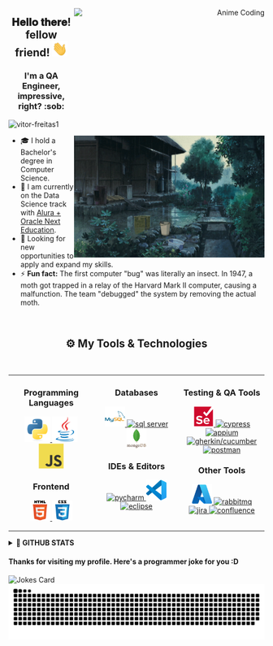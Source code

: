 <p align="right">
  <img src="https://media1.tenor.com/m/c_28_81V_gQAAAAd/anime-code.gif" alt="Anime Coding" align="right" width="375" height="240" />
</p>

<div align="center"><h2> 𝐇𝐞𝐥𝐥𝐨 𝐭𝐡𝐞𝐫𝐞! fellow friend! <img src="https://github.com/ABSphreak/ABSphreak/blob/master/gifs/Hi.gif" width="30px" height="30px"></h2></div>

<h3 align="center">I'm a QA Engineer, impressive, right? :sob:</h3>

<p align="left"> <img src="https://komarev.com/ghpvc/?username=vitor-freitas1&label=Profile%20views&color=0e75b6&style=flat" alt="vitor-freitas1" /> </p>

<img src="https://github.com/vitor-freitas1/vitor-freitas1/blob/main/.github/77a266bb54fc65179ec0672d97268c3a.gif?raw=true" alt="Anime Coding" align="right" width="375" height="240" />

- 🎓 I hold a Bachelor's degree in Computer Science.
- 🌱 I am currently on the Data Science track with [Alura + Oracle Next Education](https://www.oracle.com/br/education/oracle-next-education/).
- 🎯 Looking for new opportunities to apply and expand my skills.
- ⚡ **Fun fact:** The first computer "bug" was literally an insect. In 1947, a moth got trapped in a relay of the Harvard Mark II computer, causing a malfunction. The team "debugged" the system by removing the actual moth.

<br>
<h2 align="center">⚙️ My Tools & Technologies</h2>
<br>

<div align="center">
  <table>
    <tr>
      <td valign="top" width="33%">
        <h3 align="center">Programming Languages</h3>
        <p align="center">
          <a href="https://www.python.org" target="_blank"> <img src="https://raw.githubusercontent.com/devicons/devicon/master/icons/python/python-original.svg" alt="python" width="50" height="50"/> </a>
          <a href="https://www.java.com" target="_blank"> <img src="https://raw.githubusercontent.com/devicons/devicon/master/icons/java/java-original.svg" alt="java" width="50" height="50"/> </a>
          <a href="https://developer.mozilla.org/en-US/docs/Web/JavaScript" target="_blank"> <img src="https://raw.githubusercontent.com/devicons/devicon/master/icons/javascript/javascript-original.svg" alt="javascript" width="50" height="50"/> </a>
        </p>
        <h3 align="center">Frontend</h3>
        <p align="center">
          <a href="https://www.w3.org/html/" target="_blank"> <img src="https://raw.githubusercontent.com/devicons/devicon/master/icons/html5/html5-original-wordmark.svg" alt="html5" width="40" height="40"/> </a>
          <a href="https://www.w3schools.com/css/" target="_blank"> <img src="https://raw.githubusercontent.com/devicons/devicon/master/icons/css3/css3-original-wordmark.svg" alt="css3" width="40" height="40"/> </a>
        </p>
      </td>
      <td valign="top" width="33%">
        <h3 align="center">Databases</h3>
        <p align="center">
          <a href="https://www.mysql.com/" target="_blank"> <img src="https://raw.githubusercontent.com/devicons/devicon/master/icons/mysql/mysql-original-wordmark.svg" alt="mysql" width="40" height="40"/> </a>
          <a href="https://www.microsoft.com/en-us/sql-server" target="_blank"> <img src="https://www.svgrepo.com/show/303229/microsoft-sql-server-logo.svg" alt="sql server" width="40" height="40"/> </a>
          <a href="https://www.mongodb.com/" target="_blank"> <img src="https://raw.githubusercontent.com/devicons/devicon/master/icons/mongodb/mongodb-original-wordmark.svg" alt="mongodb" width="40" height="40"/> </a>
        </p>
        <h3 align="center">IDEs & Editors</h3>
        <p align="center">
          <a href="https://www.jetbrains.com/pycharm/" target="_blank"> <img src="https://cdn.worldvectorlogo.com/logos/pycharm.svg" alt="pycharm" width="40" height="40"/> </a>
          <a href="https://code.visualstudio.com/" target="_blank"> <img src="https://raw.githubusercontent.com/devicons/devicon/master/icons/vscode/vscode-original.svg" alt="vscode" width="40" height="40"/> </a>
          <a href="https://www.eclipse.org/" target="_blank"> <img src="https://cdn.worldvectorlogo.com/logos/eclipse-11.svg" alt="eclipse" width="40" height="40"/> </a>
        </p>
      </td>
      <td valign="top" width="33%">
        <h3 align="center">Testing & QA Tools</h3>
        <p align="center">
          <a href="https://www.selenium.dev/" target="_blank"> <img src="https://raw.githubusercontent.com/devicons/devicon/master/icons/selenium/selenium-original.svg" alt="selenium" width="40" height="40"/> </a>
          <a href="https://www.cypress.io/" target="_blank"> <img src="https://cdn.worldvectorlogo.com/logos/cypress-1.svg" alt="cypress" width="40" height="40"/> </a>
          <a href="http://appium.io/" target="_blank"> <img src="https://cdn.worldvectorlogo.com/logos/appium.svg" alt="appium" width="40" height="40"/> </a>
          <a href="https://cucumber.io/" target="_blank"> <img src="https://cdn.worldvectorlogo.com/logos/cucumber.svg" alt="gherkin/cucumber" width="40" height="40"/> </a>
          <a href="https://postman.com" target="_blank"> <img src="https://www.vectorlogo.zone/logos/getpostman/getpostman-icon.svg" alt="postman" width="40" height="40"/> </a>
        </p>
        <h3 align="center">Other Tools</h3>
        <p align="center">
          <a href="https://azure.microsoft.com/" target="_blank"> <img src="https://raw.githubusercontent.com/devicons/devicon/master/icons/azure/azure-original.svg" alt="azure" width="40" height="40"/> </a>
          <a href="https://www.rabbitmq.com" target="_blank"> <img src="https://cdn.worldvectorlogo.com/logos/rabbitmq.svg" alt="rabbitmq" width="40" height="40"/> </a>
          <a href="https://www.atlassian.com/software/jira" target="_blank"> <img src="https://cdn.worldvectorlogo.com/logos/jira-1.svg" alt="jira" width="40" height="40"/> </a>
          <a href="https://www.atlassian.com/software/confluence" target="_blank"> <img src="https://cdn.worldvectorlogo.com/logos/confluence-1.svg" alt="confluence" width="40" height="40"/> </a>
        </p>
      </td>
    </tr>
  </table>
</div>

<details>
  <summary><b>🤖 GITHUB STATS</b></summary>
  <br>
  <div align="center">
    <img src="https://github-readme-stats.vercel.app/api?username=vitor-freitas1&show_icons=true&theme=dracula&locale=en"/>
    <img src="https://github-readme-stats.vercel.app/api/top-langs?username=vitor-freitas1&show_icons=true&locale=en&langs_count=10&layout=compact&theme=dracula"/>
    <br>
    <img src="https://github-readme-streak-stats.herokuapp.com/?user=vitor-freitas1&theme=dracula"/>
  </div>
</details>

<h4>Thanks for visiting my profile. Here's a programmer joke for you :D</h4>
<img src="https://readme-jokes.vercel.app/api?theme=dracula" alt="Jokes Card" />

<div align="center">
<picture>
  <source media="(prefers-color-scheme: dark)" srcset="https://raw.githubusercontent.com/vitor-freitas1/vitor-freitas1/main/dist/pacman-contribution-graph-dark.svg">
  <source media="(prefers-color-scheme: light)" srcset="https://raw.githubusercontent.com/vitor-freitas1/vitor-freitas1/main/dist/pacman-contribution-graph.svg">
  <img alt="Pac-Man Contribution Graph" src="https://raw.githubusercontent.com/vitor-freitas1/vitor-freitas1/main/dist/pacman-contribution-graph.svg">
</picture>
</div>
